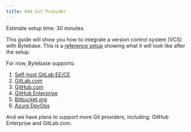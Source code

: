 ```yaml
---
title: Add Git Provider
---
```


Estimate setup time: 30 minutes.

This guide will show you how to integrate a version control system (VCS) with Bytebase. This is a [reference setup](https://demo.bytebase.com/setting/version-control/bytebasegitlabcom-17001) showing what it will look like after the setup.

For now, Bytebase supports:

1. [Self-host GitLab EE/CE](/docs/vcs-integration/self-host-gitlab)
1. [GitLab.com](/docs/vcs-integration/gitlab-com)
1. [GitHub.com](/docs/vcs-integration/github-com)
1. [GitHub Enterprise](/docs/vcs-integration/github-enterprise)
1. [Bitbucket.org](/docs/vcs-integration/bitbucket-org)
1. [Azure DevOps](/docs/vcs-integration/azure-devops)

And we have plans to support more Git providers, including: GitHub Enterprise and GitLab.com.
